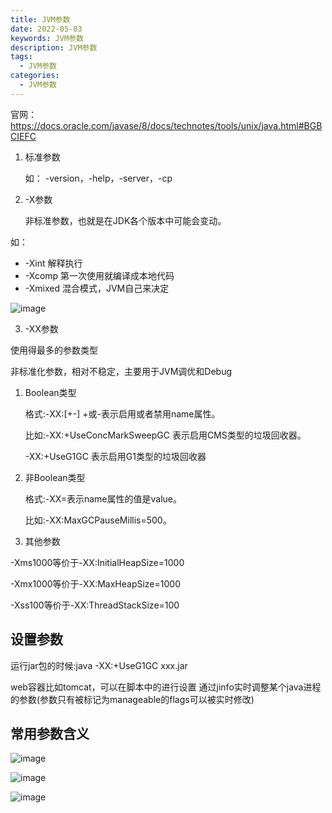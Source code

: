 ```yaml
---
title: JVM参数
date: 2022-05-03
keywords: JVM参数
description: JVM参数
tags:
  - JVM参数
categories:
  - JVM参数
---
```



官网：https://docs.oracle.com/javase/8/docs/technotes/tools/unix/java.html#BGBCIEFC

1. 标准参数

   如： -version，-help，-server，-cp

2. -X参数
   
   非标准参数，也就是在JDK各个版本中可能会变动。

 如：
  - -Xint 解释执行
  - -Xcomp 第一次使用就编译成本地代码 
  - -Xmixed 混合模式，JVM自己来决定

![image](https://java-run-blog.oss-cn-zhangjiakou.aliyuncs.com/file/2b093b679b8347ea880e4f419a6f09e8)

3. -XX参数

使用得最多的参数类型

非标准化参数，相对不稳定，主要用于JVM调优和Debug

1. Boolean类型

	格式:-XX:[+-]<name> +或-表示启用或者禁用name属性。

	比如:-XX:+UseConcMarkSweepGC 表示启用CMS类型的垃圾回收器。

	-XX:+UseG1GC 表示启用G1类型的垃圾回收器

2. 非Boolean类型 

	格式:-XX<name>=<value>表示name属性的值是value。

	比如:-XX:MaxGCPauseMillis=500。

4. 其他参数

-Xms1000等价于-XX:InitialHeapSize=1000

-Xmx1000等价于-XX:MaxHeapSize=1000

-Xss100等价于-XX:ThreadStackSize=100

## 设置参数

运行jar包的时候:java -XX:+UseG1GC xxx.jar

web容器比如tomcat，可以在脚本中的进行设置 通过jinfo实时调整某个java进程的参数(参数只有被标记为manageable的flags可以被实时修改)

## 常用参数含义

![image](http://java-run-blog.oss-cn-zhangjiakou.aliyuncs.com/file/d4f64979d0df4327ab15e62371d80056)

![image](http://java-run-blog.oss-cn-zhangjiakou.aliyuncs.com/file/6355fb86aac74a168cba867ce08083d5)

![image](http://java-run-blog.oss-cn-zhangjiakou.aliyuncs.com/file/9d98301ea5f04fcaafe1778ae4f90649)
